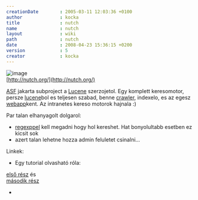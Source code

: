 ```yaml
---
creationDate        : 2005-03-11 12:03:36 +0100 
author              : kocka 
title               : nutch 
name                : nutch 
layout              : wiki 
path                : nutch 
date                : 2008-04-23 15:36:15 +0200 
version             : 5 
creator             : kocka 
---
```

![image](http://incubator.apache.org/nutch/images/nutch-logo.gif)<br/>
[http://nutch.org/](http://nutch.org/)

[ASF](ASF.html) jakarta subproject a [Lucene](Lucene.html) szerzojetol. Egy komplett keresomotor, persze [lucene](Lucene.html)bol es teljesen szabad, benne [crawler](Missing.html), indexelo, es az egesz [webapp](webapp.html)kent. Az intranetes kereso motorok hajnala :)

Par talan elhanyagolt dolgarol: 

*   [regexppel](regexp.html) kell megadni hogy hol kereshet. Hat bonyolultabb esetben ez kicsit sok
*   azert talan lehetne hozza admin feluletet csinalni...

Linkek:

*   Egy tutorial olvasható róla: 

[első rész](http://today.java.net/pub/a/today/2006/01/10/introduction-to-nutch-1.html)
és  
[második rész](http://today.java.net/pub/a/today/2006/02/16/introduction-to-nutch-2.html)

*   
